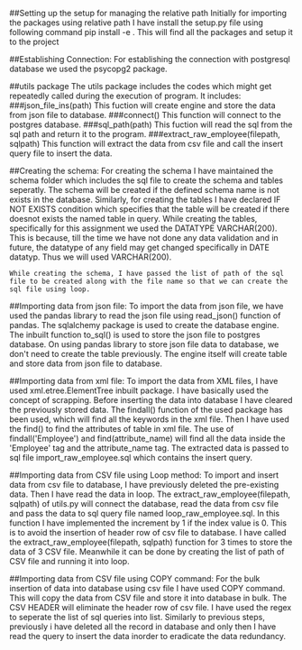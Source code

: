 ##Setting up the setup for managing the relative path
Initially for  importing the packages using relative path I have install the setup.py file using following command
    pip install -e .
This will find all the packages and setup it to the project

##Establishing Connection:
For establishing the connection with postgresql database we used the psycopg2 package. 

##utils package
The utils package includes the codes which might get repeatedly called during the execution of program. It includes:
    ###json_file_ins(path)
    This fuction will create engine and store the data from json file to database.
    ###connect()
    This function will connect to the postgres database.
    ###sql_path(path)
    This fuction will read the sql from the sql path and return it to the program.
    ###extract_raw_employee(filepath, sqlpath)
    This function will extract the data from csv file and call the insert query file to insert the data. 

##Creating the schema:
For creating the schema I have maintained the schema folder which includes the sql file to create the schema and tables seperatly. 
The schema will be created if the defined schema name is not exists in the database.
Similarly, for creating the tables I have declared IF NOT EXISTS condition which specifies that the table will be created if there doesnot exists the named table in query. While creating the tables, specifically for this assignment we used the DATATYPE VARCHAR(200). This is because, till the time we have not done any data validation and in future, the datatype of any field may get changed specifically in DATE datatyp. Thus we will used VARCHAR(200).

    While creating the schema, I have passed the list of path of the sql file to be created along with the file name so that we can create the sql file using loop. 

##Importing data from json file:
To import the data from json file, we have used the pandas library to read the json file using read_json() function of pandas. The sqlalchemy package is used to create the database engine. The inbuilt function to_sql() is used to store the json file to postgres database. On using pandas library to store json file data to database, we don't need to create the table previously. The engine itself will create table and store data from json file to database.

##Importing data from xml file:
To import the data from XML files, I have used xml.etree.ElementTree inbuilt package. I have basically used the concept of scrapping. 
Before inserting the data into database I have cleared the previously stored data.
The findall() function of the used package has been used, which will find all the keywords in the xml file. Then I have used the find() to find the attributes of table in xml file. The use of findall('Employee') and find(attribute_name) will find all the data inside the 'Employee' tag and the attribute_name tag. 
The extracted data is passed to sql file import_raw_employee.sql which contains the insert query. 

##Importing data from CSV file using Loop method:
To import and insert data from csv file to database, I have previously deleted the pre-existing data. Then I have read the data in loop. The extract_raw_employee(filepath, sqlpath) of utils.py will connect the database, read the data from csv file and pass the data to sql query file named loop_raw_employee.sql. In this function I have implemented the increment by 1 if the index value is 0. This is to avoid the insertion of header row of csv file to database. I have called the extract_raw_employee(filepath, sqlpath) function for 3 times to store the data of 3 CSV file. Meanwhile it can be done by creating the list of path of CSV file and running it into loop.

##Importing data from CSV file using COPY command:
For the bulk insertion of data into database using csv file I have used COPY command. This will copy the data from CSV file and store it into database in bulk. The CSV HEADER will eliminate the header row of csv file. I have used the regex to seperate the list of sql queries into list. Similarly to previous steps, previously i have deleted all the record in database and only then I have read the query to insert the data inorder to eradicate the data redundancy.
